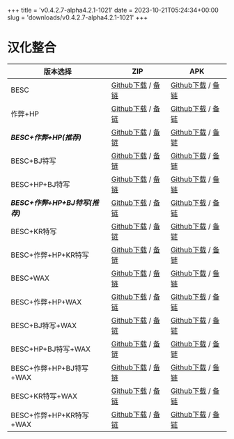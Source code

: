 
+++
title = 'v0.4.2.7-alpha4.2.1-1021'
date = 2023-10-21T05:24:34+00:00
slug = 'downloads/v0.4.2.7-alpha4.2.1-1021'
+++

# 汉化整合
|           版本选择            |                                                                                                                                                              ZIP                                                                                                                                                              |                                                                                                                                                              APK                                                                                                                                                              |
|-------------------------------|-------------------------------------------------------------------------------------------------------------------------------------------------------------------------------------------------------------------------------------------------------------------------------------------------------------------------------|-------------------------------------------------------------------------------------------------------------------------------------------------------------------------------------------------------------------------------------------------------------------------------------------------------------------------------|
|BESC                           |[Github下载](https://github.com/DoL-Lyra/Lyra/releases/download/v0.4.2.7-alpha4.2.1-1021/dol-chs-a4.2.1-besc-1021.zip ) / [备链](https://ghproxy.com/https://github.com/DoL-Lyra/Lyra/releases/download/v0.4.2.7-alpha4.2.1-1021/dol-chs-a4.2.1-besc-1021.zip )                                                |[Github下载](https://github.com/DoL-Lyra/Lyra/releases/download/v0.4.2.7-alpha4.2.1-1021/dol-chs-a4.2.1-besc-1021.apk ) / [备链](https://ghproxy.com/https://github.com/DoL-Lyra/Lyra/releases/download/v0.4.2.7-alpha4.2.1-1021/dol-chs-a4.2.1-besc-1021.apk )                                                |
|作弊+HP                        |[Github下载](https://github.com/DoL-Lyra/Lyra/releases/download/v0.4.2.7-alpha4.2.1-1021/dol-chs-a4.2.1-cheat-hp-1021.zip ) / [备链](https://ghproxy.com/https://github.com/DoL-Lyra/Lyra/releases/download/v0.4.2.7-alpha4.2.1-1021/dol-chs-a4.2.1-cheat-hp-1021.zip )                                        |[Github下载](https://github.com/DoL-Lyra/Lyra/releases/download/v0.4.2.7-alpha4.2.1-1021/dol-chs-a4.2.1-cheat-hp-1021.apk ) / [备链](https://ghproxy.com/https://github.com/DoL-Lyra/Lyra/releases/download/v0.4.2.7-alpha4.2.1-1021/dol-chs-a4.2.1-cheat-hp-1021.apk )                                        |
|***BESC+作弊+HP(推荐)***       |[Github下载](https://github.com/DoL-Lyra/Lyra/releases/download/v0.4.2.7-alpha4.2.1-1021/dol-chs-a4.2.1-besc-cheat-hp-1021.zip ) / [备链](https://ghproxy.com/https://github.com/DoL-Lyra/Lyra/releases/download/v0.4.2.7-alpha4.2.1-1021/dol-chs-a4.2.1-besc-cheat-hp-1021.zip )                              |[Github下载](https://github.com/DoL-Lyra/Lyra/releases/download/v0.4.2.7-alpha4.2.1-1021/dol-chs-a4.2.1-besc-cheat-hp-1021.apk ) / [备链](https://ghproxy.com/https://github.com/DoL-Lyra/Lyra/releases/download/v0.4.2.7-alpha4.2.1-1021/dol-chs-a4.2.1-besc-cheat-hp-1021.apk )                              |
|BESC+BJ特写                    |[Github下载](https://github.com/DoL-Lyra/Lyra/releases/download/v0.4.2.7-alpha4.2.1-1021/dol-chs-a4.2.1-besc-sideviewbj-1021.zip ) / [备链](https://ghproxy.com/https://github.com/DoL-Lyra/Lyra/releases/download/v0.4.2.7-alpha4.2.1-1021/dol-chs-a4.2.1-besc-sideviewbj-1021.zip )                          |[Github下载](https://github.com/DoL-Lyra/Lyra/releases/download/v0.4.2.7-alpha4.2.1-1021/dol-chs-a4.2.1-besc-sideviewbj-1021.apk ) / [备链](https://ghproxy.com/https://github.com/DoL-Lyra/Lyra/releases/download/v0.4.2.7-alpha4.2.1-1021/dol-chs-a4.2.1-besc-sideviewbj-1021.apk )                          |
|BESC+HP+BJ特写                 |[Github下载](https://github.com/DoL-Lyra/Lyra/releases/download/v0.4.2.7-alpha4.2.1-1021/dol-chs-a4.2.1-besc-hp-sideviewbj-1021.zip ) / [备链](https://ghproxy.com/https://github.com/DoL-Lyra/Lyra/releases/download/v0.4.2.7-alpha4.2.1-1021/dol-chs-a4.2.1-besc-hp-sideviewbj-1021.zip )                    |[Github下载](https://github.com/DoL-Lyra/Lyra/releases/download/v0.4.2.7-alpha4.2.1-1021/dol-chs-a4.2.1-besc-hp-sideviewbj-1021.apk ) / [备链](https://ghproxy.com/https://github.com/DoL-Lyra/Lyra/releases/download/v0.4.2.7-alpha4.2.1-1021/dol-chs-a4.2.1-besc-hp-sideviewbj-1021.apk )                    |
|***BESC+作弊+HP+BJ特写(推荐)***|[Github下载](https://github.com/DoL-Lyra/Lyra/releases/download/v0.4.2.7-alpha4.2.1-1021/dol-chs-a4.2.1-besc-cheat-hp-sideviewbj-1021.zip ) / [备链](https://ghproxy.com/https://github.com/DoL-Lyra/Lyra/releases/download/v0.4.2.7-alpha4.2.1-1021/dol-chs-a4.2.1-besc-cheat-hp-sideviewbj-1021.zip )        |[Github下载](https://github.com/DoL-Lyra/Lyra/releases/download/v0.4.2.7-alpha4.2.1-1021/dol-chs-a4.2.1-besc-cheat-hp-sideviewbj-1021.apk ) / [备链](https://ghproxy.com/https://github.com/DoL-Lyra/Lyra/releases/download/v0.4.2.7-alpha4.2.1-1021/dol-chs-a4.2.1-besc-cheat-hp-sideviewbj-1021.apk )        |
|BESC+KR特写                    |[Github下载](https://github.com/DoL-Lyra/Lyra/releases/download/v0.4.2.7-alpha4.2.1-1021/dol-chs-a4.2.1-besc-sideviewkr-1021.zip ) / [备链](https://ghproxy.com/https://github.com/DoL-Lyra/Lyra/releases/download/v0.4.2.7-alpha4.2.1-1021/dol-chs-a4.2.1-besc-sideviewkr-1021.zip )                          |[Github下载](https://github.com/DoL-Lyra/Lyra/releases/download/v0.4.2.7-alpha4.2.1-1021/dol-chs-a4.2.1-besc-sideviewkr-1021.apk ) / [备链](https://ghproxy.com/https://github.com/DoL-Lyra/Lyra/releases/download/v0.4.2.7-alpha4.2.1-1021/dol-chs-a4.2.1-besc-sideviewkr-1021.apk )                          |
|BESC+作弊+HP+KR特写            |[Github下载](https://github.com/DoL-Lyra/Lyra/releases/download/v0.4.2.7-alpha4.2.1-1021/dol-chs-a4.2.1-besc-cheat-hp-sideviewkr-1021.zip ) / [备链](https://ghproxy.com/https://github.com/DoL-Lyra/Lyra/releases/download/v0.4.2.7-alpha4.2.1-1021/dol-chs-a4.2.1-besc-cheat-hp-sideviewkr-1021.zip )        |[Github下载](https://github.com/DoL-Lyra/Lyra/releases/download/v0.4.2.7-alpha4.2.1-1021/dol-chs-a4.2.1-besc-cheat-hp-sideviewkr-1021.apk ) / [备链](https://ghproxy.com/https://github.com/DoL-Lyra/Lyra/releases/download/v0.4.2.7-alpha4.2.1-1021/dol-chs-a4.2.1-besc-cheat-hp-sideviewkr-1021.apk )        |
|BESC+WAX                       |[Github下载](https://github.com/DoL-Lyra/Lyra/releases/download/v0.4.2.7-alpha4.2.1-1021/dol-chs-a4.2.1-besc-wax-1021.zip ) / [备链](https://ghproxy.com/https://github.com/DoL-Lyra/Lyra/releases/download/v0.4.2.7-alpha4.2.1-1021/dol-chs-a4.2.1-besc-wax-1021.zip )                                        |[Github下载](https://github.com/DoL-Lyra/Lyra/releases/download/v0.4.2.7-alpha4.2.1-1021/dol-chs-a4.2.1-besc-wax-1021.apk ) / [备链](https://ghproxy.com/https://github.com/DoL-Lyra/Lyra/releases/download/v0.4.2.7-alpha4.2.1-1021/dol-chs-a4.2.1-besc-wax-1021.apk )                                        |
|BESC+作弊+HP+WAX               |[Github下载](https://github.com/DoL-Lyra/Lyra/releases/download/v0.4.2.7-alpha4.2.1-1021/dol-chs-a4.2.1-besc-wax-cheat-hp-1021.zip ) / [备链](https://ghproxy.com/https://github.com/DoL-Lyra/Lyra/releases/download/v0.4.2.7-alpha4.2.1-1021/dol-chs-a4.2.1-besc-wax-cheat-hp-1021.zip )                      |[Github下载](https://github.com/DoL-Lyra/Lyra/releases/download/v0.4.2.7-alpha4.2.1-1021/dol-chs-a4.2.1-besc-wax-cheat-hp-1021.apk ) / [备链](https://ghproxy.com/https://github.com/DoL-Lyra/Lyra/releases/download/v0.4.2.7-alpha4.2.1-1021/dol-chs-a4.2.1-besc-wax-cheat-hp-1021.apk )                      |
|BESC+BJ特写+WAX                |[Github下载](https://github.com/DoL-Lyra/Lyra/releases/download/v0.4.2.7-alpha4.2.1-1021/dol-chs-a4.2.1-besc-wax-sideviewbj-1021.zip ) / [备链](https://ghproxy.com/https://github.com/DoL-Lyra/Lyra/releases/download/v0.4.2.7-alpha4.2.1-1021/dol-chs-a4.2.1-besc-wax-sideviewbj-1021.zip )                  |[Github下载](https://github.com/DoL-Lyra/Lyra/releases/download/v0.4.2.7-alpha4.2.1-1021/dol-chs-a4.2.1-besc-wax-sideviewbj-1021.apk ) / [备链](https://ghproxy.com/https://github.com/DoL-Lyra/Lyra/releases/download/v0.4.2.7-alpha4.2.1-1021/dol-chs-a4.2.1-besc-wax-sideviewbj-1021.apk )                  |
|BESC+HP+BJ特写+WAX             |[Github下载](https://github.com/DoL-Lyra/Lyra/releases/download/v0.4.2.7-alpha4.2.1-1021/dol-chs-a4.2.1-besc-wax-hp-sideviewbj-1021.zip ) / [备链](https://ghproxy.com/https://github.com/DoL-Lyra/Lyra/releases/download/v0.4.2.7-alpha4.2.1-1021/dol-chs-a4.2.1-besc-wax-hp-sideviewbj-1021.zip )            |[Github下载](https://github.com/DoL-Lyra/Lyra/releases/download/v0.4.2.7-alpha4.2.1-1021/dol-chs-a4.2.1-besc-wax-hp-sideviewbj-1021.apk ) / [备链](https://ghproxy.com/https://github.com/DoL-Lyra/Lyra/releases/download/v0.4.2.7-alpha4.2.1-1021/dol-chs-a4.2.1-besc-wax-hp-sideviewbj-1021.apk )            |
|BESC+作弊+HP+BJ特写+WAX        |[Github下载](https://github.com/DoL-Lyra/Lyra/releases/download/v0.4.2.7-alpha4.2.1-1021/dol-chs-a4.2.1-besc-wax-cheat-hp-sideviewbj-1021.zip ) / [备链](https://ghproxy.com/https://github.com/DoL-Lyra/Lyra/releases/download/v0.4.2.7-alpha4.2.1-1021/dol-chs-a4.2.1-besc-wax-cheat-hp-sideviewbj-1021.zip )|[Github下载](https://github.com/DoL-Lyra/Lyra/releases/download/v0.4.2.7-alpha4.2.1-1021/dol-chs-a4.2.1-besc-wax-cheat-hp-sideviewbj-1021.apk ) / [备链](https://ghproxy.com/https://github.com/DoL-Lyra/Lyra/releases/download/v0.4.2.7-alpha4.2.1-1021/dol-chs-a4.2.1-besc-wax-cheat-hp-sideviewbj-1021.apk )|
|BESC+KR特写+WAX                |[Github下载](https://github.com/DoL-Lyra/Lyra/releases/download/v0.4.2.7-alpha4.2.1-1021/dol-chs-a4.2.1-besc-wax-sideviewkr-1021.zip ) / [备链](https://ghproxy.com/https://github.com/DoL-Lyra/Lyra/releases/download/v0.4.2.7-alpha4.2.1-1021/dol-chs-a4.2.1-besc-wax-sideviewkr-1021.zip )                  |[Github下载](https://github.com/DoL-Lyra/Lyra/releases/download/v0.4.2.7-alpha4.2.1-1021/dol-chs-a4.2.1-besc-wax-sideviewkr-1021.apk ) / [备链](https://ghproxy.com/https://github.com/DoL-Lyra/Lyra/releases/download/v0.4.2.7-alpha4.2.1-1021/dol-chs-a4.2.1-besc-wax-sideviewkr-1021.apk )                  |
|BESC+作弊+HP+KR特写+WAX        |[Github下载](https://github.com/DoL-Lyra/Lyra/releases/download/v0.4.2.7-alpha4.2.1-1021/dol-chs-a4.2.1-besc-wax-cheat-hp-sideviewkr-1021.zip ) / [备链](https://ghproxy.com/https://github.com/DoL-Lyra/Lyra/releases/download/v0.4.2.7-alpha4.2.1-1021/dol-chs-a4.2.1-besc-wax-cheat-hp-sideviewkr-1021.zip )|[Github下载](https://github.com/DoL-Lyra/Lyra/releases/download/v0.4.2.7-alpha4.2.1-1021/dol-chs-a4.2.1-besc-wax-cheat-hp-sideviewkr-1021.apk ) / [备链](https://ghproxy.com/https://github.com/DoL-Lyra/Lyra/releases/download/v0.4.2.7-alpha4.2.1-1021/dol-chs-a4.2.1-besc-wax-cheat-hp-sideviewkr-1021.apk )|
